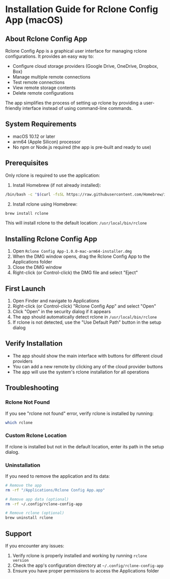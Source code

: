 # Installation Guide for Rclone Config App (macOS)

## About Rclone Config App

Rclone Config App is a graphical user interface for managing rclone configurations. It provides an easy way to:

- Configure cloud storage providers (Google Drive, OneDrive, Dropbox, Box)
- Manage multiple remote connections
- Test remote connections
- View remote storage contents
- Delete remote configurations

The app simplifies the process of setting up rclone by providing a user-friendly interface instead of using command-line commands.

## System Requirements

- macOS 10.12 or later
- arm64 (Apple Silicon) processor
- No npm or Node.js required (the app is pre-built and ready to use)

## Prerequisites

Only rclone is required to use the application:

1. Install Homebrew (if not already installed):
```bash
/bin/bash -c "$(curl -fsSL https://raw.githubusercontent.com/Homebrew/install/HEAD/install.sh)"
```

2. Install rclone using Homebrew:
```bash
brew install rclone
```
This will install rclone to the default location: `/usr/local/bin/rclone`

## Installing Rclone Config App

1. Open `Rclone Config App-1.0.0-mac-arm64-installer.dmg`
2. When the DMG window opens, drag the Rclone Config App to the Applications folder
3. Close the DMG window
4. Right-click (or Control-click) the DMG file and select "Eject"

## First Launch

1. Open Finder and navigate to Applications
2. Right-click (or Control-click) "Rclone Config App" and select "Open"
3. Click "Open" in the security dialog if it appears
4. The app should automatically detect rclone in `/usr/local/bin/rclone`
5. If rclone is not detected, use the "Use Default Path" button in the setup dialog

## Verify Installation

- The app should show the main interface with buttons for different cloud providers
- You can add a new remote by clicking any of the cloud provider buttons
- The app will use the system's rclone installation for all operations

## Troubleshooting

### Rclone Not Found
If you see "rclone not found" error, verify rclone is installed by running:
```bash
which rclone
```

### Custom Rclone Location
If rclone is installed but not in the default location, enter its path in the setup dialog.

### Uninstallation
If you need to remove the application and its data:

```bash
# Remove the app
rm -rf "/Applications/Rclone Config App.app"

# Remove app data (optional)
rm -rf ~/.config/rclone-config-app

# Remove rclone (optional)
brew uninstall rclone
```

## Support

If you encounter any issues:
1. Verify rclone is properly installed and working by running `rclone version`
2. Check the app's configuration directory at `~/.config/rclone-config-app`
3. Ensure you have proper permissions to access the Applications folder
